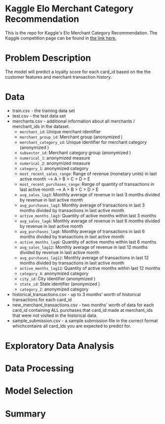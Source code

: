 # Kaggle Elo Merchant Category Recommendation
This is the repo for Kaggle's Elo Merchant Category Recommendation. The Kaggle competition page can be found in [the link here.](https://www.kaggle.com/c/elo-merchant-category-recommendation)

# Problem Description
The model will predict a loyalty score for each card_id based on the the customer features and merchant transaction history. 

# Data
- train.csv - the training data set
- test.csv - the test data set
- merchants.csv - additional information about all merchants / merchant_ids in the dataset.
  - `merchant_id`: Unique merchant identifier
  - `merchant_group_id`: Merchant group (anonymized )
  - `merchant_category_id`: Unique identifier for merchant category (anonymized )
  - `subsector_id`: Merchant category group (anonymized )
  - `numerical_1`: anonymized measure
  - `numerical_2`: anonymized measure
  - `category_1`: anonymized category
  - `most_recent_sales_range`: Range of revenue (monetary units) in last active month --> A > B > C > D > E
  - `most_recent_purchases_range`: Range of quantity of transactions in last active month --> A > B > C > D > E
  - `avg_sales_lag3`: Monthly average of revenue in last 3 months divided by revenue in last active month
  - `avg_purchases_lag3`: Monthly average of transactions in last 3 months divided by transactions in last active month
  - `active_months_lag3`: Quantity of active months within last 3 months
  - `avg_sales_lag6`: Monthly average of revenue in last 6 months divided by revenue in last active month
  - `avg_purchases_lag6`: Monthly average of transactions in last 6 months divided by transactions in last active month
  - `active_months_lag6`: Quantity of active months within last 6 months
  - `avg_sales_lag12`: Monthly average of revenue in last 12 months divided by revenue in last active month
  - `avg_purchases_lag12`: Monthly average of transactions in last 12 months divided by transactions in last active month
  - `active_months_lag12`: Quantity of active months within last 12 months
  - `category_4`: anonymized category
  - `city_id`: City identifier (anonymized )
  - `state_id`: State identifier (anonymized )
  - `category_2`: anonymized category
- historical_transactions.csv - up to 3 months' worth of historical transactions for each card_id
- new_merchant_transactions.csv - two months' worth of data for each card_id containing ALL purchases that card_id made at merchant_ids that were not visited in the historical data.
- sample_submission.csv - a sample submission file in the correct format whichcontains all card_ids you are expected to predict for.

# Exploratory Data Analysis

# Data Processing

# Model Selection

# Summary
